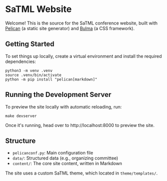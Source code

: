 # SaTML Website

Welcome! This is the source for the SaTML conference website, built with [Pelican](https://docs.getpelican.com/en/latest/) (a static site generator) and [Bulma](https://bulma.io) (a CSS framework).


## Getting Started

To set things up locally, create a virtual environment and install the required dependencies:

```
python3 -m venv .venv
source .venv/bin/activate
python -m pip install "pelican[markdown]"
```

## Running the Development Server

To preview the site locally with automatic reloading, run:
```
make devserver
```

Once it's running, head over to http://localhost:8000 to preview the site.

## Structure

- `pelicanconf.py`: Main configuration file
- `data/`: Structured data (e.g., organizing committee)
- `content/`: The core site content, written in Markdown

The site uses a custom SaTML theme, which located in `theme/templates/`.